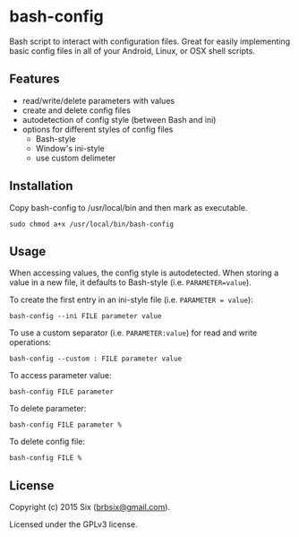 # bash-config

Bash script to interact with configuration files. Great for easily implementing basic config files in all of your Android, Linux, or OSX shell scripts.


Features
--------

* read/write/delete parameters with values
* create and delete config files
* autodetection of config style (between Bash and ini)
* options for different styles of config files
    * Bash-style
    * Window's ini-style
    * use custom delimeter

Installation
------------
   
Copy bash-config to /usr/local/bin and then mark as executable.
   
```sudo chmod a+x /usr/local/bin/bash-config```

Usage
-----

When accessing values, the config style is autodetected. When storing a value in a new file, it defaults to Bash-style (i.e. ```PARAMETER=value```).
   
   
To create the first entry in an ini-style file (i.e. ```PARAMETER = value```):

   ```bash-config --ini FILE parameter value```


To use a custom separator (i.e. ```PARAMETER:value```) for read and write operations:

   ```bash-config --custom : FILE parameter value```


To access parameter value:

   ```bash-config FILE parameter```


To delete parameter:

   ```bash-config FILE parameter %```


To delete config file:

   ```bash-config FILE %```

License
-------

Copyright (c) 2015 Six (brbsix@gmail.com).

Licensed under the GPLv3 license.
